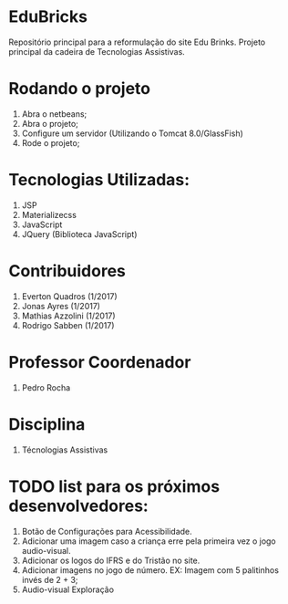 # EduBricks

Repositório principal para a reformulação do site Edu Brinks. 
Projeto principal da cadeira de Tecnologias Assistivas.

# Rodando o projeto
1) Abra o netbeans;
2) Abra o projeto;
3) Configure um servidor (Utilizando o Tomcat 8.0/GlassFish)
4) Rode o projeto;

# Tecnologias Utilizadas:
1) JSP
2) Materializecss
3) JavaScript
4) JQuery (Biblioteca JavaScript)  

# Contribuidores
1) Everton Quadros (1/2017)
2) Jonas Ayres (1/2017)
3) Mathias Azzolini (1/2017)
4) Rodrigo Sabben (1/2017)

# Professor Coordenador
1) Pedro Rocha

# Disciplina
1) Técnologias Assistivas

# TODO list para os próximos desenvolvedores:
1) Botão de Configurações para Acessibilidade.
2) Adicionar uma imagem caso a criança erre pela primeira vez o jogo audio-visual.
3) Adicionar os logos do IFRS e do Tristão no site. 
4) Adicionar imagens no jogo de número.
   EX: Imagem com 5 palitinhos invés de 2 + 3;
5) Audio-visual Exploração   
